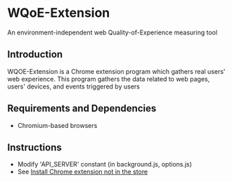 # WQoE-Extension
An environment-independent web Quality-of-Experience measuring tool

## Introduction
WQOE-Extension is a Chrome extension program which gathers real users' web experience. This program gathers the data related to web pages, users' devices, and events triggered by users

## Requirements and Dependencies
* Chromium-based browsers

## Instructions
* Modify 'API_SERVER' constant (in background.js, options.js)
* See [Install Chrome extension not in the store](https://stackoverflow.com/questions/24577024/install-chrome-extension-not-in-the-store)